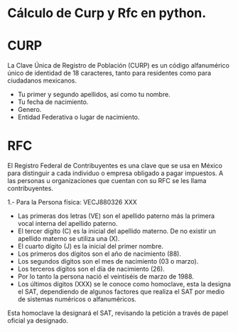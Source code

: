# Cálculo de Curp y Rfc en python.

#  CURP

La Clave Única de Registro de Población (CURP) es un código alfanumérico único de identidad de 18 caracteres, tanto para residentes como para ciudadanos mexicanos.

* Tu primer y segundo apellidos, así como tu nombre.
* Tu fecha de nacimiento.
* Genero.
* Entidad Federativa o lugar de nacimiento.


# RFC

El Registro Federal de Contribuyentes es una clave que se usa en México para distinguir a cada individuo o empresa obligado a pagar impuestos. A las personas u organizaciones que cuentan con su RFC se les llama contribuyentes.

1.- Para la Persona física: VECJ880326 XXX

* Las primeras dos letras (VE) son el apellido paterno más la primera vocal interna del apellido paterno.
* El tercer dígito (C) es la inicial del apellido materno. De no existir un apellido materno se utiliza una (X).
* El cuarto dígito (J) es la inicial del primer nombre.
* Los primeros dos dígitos son el año de nacimiento (88).
* Los segundos dígitos son el mes de nacimiento (03 o marzo).
* Los terceros dígitos son el día de nacimiento (26).
* Por lo tanto la persona nació el veintiséis de marzo de 1988.
* Los últimos dígitos (XXX) se le conoce como homoclave, esta la designa el SAT, dependiendo de algunos factores que realiza el SAT por medio de sistemas numéricos o alfanuméricos.

Esta homoclave la designará el SAT, revisando la petición a través de papel oficial ya designado.

